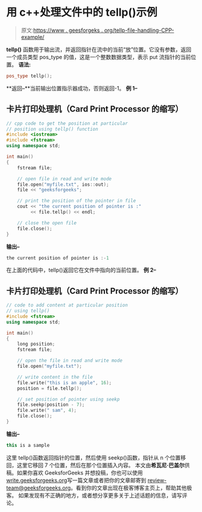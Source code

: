 # 用 c++处理文件中的 tellp()示例

> 原文:[https://www . geesforgeks . org/tellp-file-handling-CPP-example/](https://www.geeksforgeeks.org/tellp-file-handling-cpp-example/)

**tellp()** 函数用于输出流，并返回指针在流中的当前“放”位置。它没有参数，返回一个成员类型 pos_type 的值，这是一个整数数据类型，表示 put 流指针的当前位置。
**语法:**

```cpp
pos_type tellp();
```

**返回–**当前输出位置指示器成功，否则返回-1。
**例 1–**

## 卡片打印处理机（Card Print Processor 的缩写）

```cpp
// cpp code to get the position at particular
// position using tellp() function
#include <iostream>
#include <fstream>
using namespace std;

int main()
{
    fstream file;

    // open file in read and write mode
    file.open("myfile.txt", ios::out);
    file << "geeksforgeeks";

    // print the position of the pointer in file
    cout << "the current position of pointer is :"
         << file.tellp() << endl;

    // close the open file
    file.close();
}
```

**输出–**

```cpp
the current position of pointer is :-1
```

在上面的代码中，tellp()返回它在文件中指向的当前位置。
**例 2–**

## 卡片打印处理机（Card Print Processor 的缩写）

```cpp
// code to add content at particular position
// using tellp()
#include <fstream>
using namespace std;

int main()
{
    long position;
    fstream file;

    // open the file in read and write mode
    file.open("myfile.txt");

    // write content in the file
    file.write("this is an apple", 16);
    position = file.tellp();

    // set position of pointer using seekp
    file.seekp(position - 7);
    file.write(" sam", 4);
    file.close();
}
```

**输出–**

```cpp
this is a sample
```

这里 tellp()函数返回指针的位置，然后使用 seekp()函数，指针从 n 个位置移回，这里它移回 7 个位置，然后在那个位置插入内容。
本文由**希瓦尼·巴盖尔**供稿。如果你喜欢 GeeksforGeeks 并想投稿，你也可以使用[write.geeksforgeeks.org](https://write.geeksforgeeks.org)写一篇文章或者把你的文章邮寄到 review-team@geeksforgeeks.org。看到你的文章出现在极客博客主页上，帮助其他极客。
如果发现有不正确的地方，或者想分享更多关于上述话题的信息，请写评论。